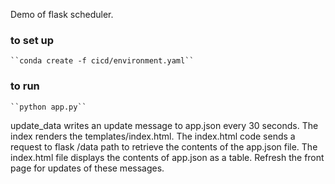 Demo of flask scheduler. 

### to set up
    ``conda create -f cicd/environment.yaml``

### to run
    ``python app.py``

update_data writes an update message to app.json every 30 seconds. 
The index renders the templates/index.html.
The index.html code sends a request to flask /data path to retrieve 
the contents of the app.json file. 
The index.html file displays the contents of app.json as a table. 
Refresh the front page for updates of these messages. 
